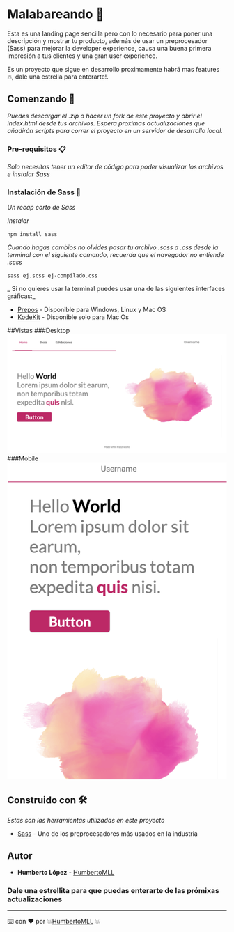 # Malabareando 🤹

Esta es una landing page sencilla pero con lo necesario para poner una descripción y mostrar tu producto, además de usar un preprocesador (Sass) para mejorar la developer experience, causa una buena primera impresión a tus clientes y una gran user experience.

Es un proyecto que sigue en desarrollo proximamente habrá mas features 🔥, dale una estrella para enterarte!.

## Comenzando 🚀

_Puedes descargar el .zip o hacer un fork de este proyecto y abrir el index.html desde tus archivos. Espera proximas actualizaciones que añadirán scripts para correr el proyecto en un servidor de desarrollo local._

### Pre-requisitos 📋

_Solo necesitas tener un editor de código para poder visualizar los archivos e instalar Sass_


### Instalación de Sass 🔧

_Un recap corto de Sass_

_Instalar_

```
npm install sass 
```

_Cuando hagas cambios no olvides pasar tu archivo .scss a .css desde la terminal con el siguiente comando, recuerda que el navegador no entiende .scss_

```
sass ej.scss ej-compilado.css
```

_ Si no quieres usar la terminal puedes usar una de las siguientes interfaces gráficas:_

* [Prepos](https://prepros.io) - Disponible para Windows, Linux y Mac OS
* [KodeKit](https://codekitapp.com) - Disponible solo para Mac Os

##Vistas 
###Desktop
 <img src="assets/destokp.png"/>
 ###Mobile
 <img src="assets/mobile.png"/>




## Construido con 🛠️

_Estas son las herramientas utilizadas en este proyecto_

* [Sass](https://sass-lang.com) - Uno de los preprocesadores más usados en la industria



## Autor


* **Humberto López**  - [HumbertoMLL](https://github.com/humbertomll)
 
### Dale una estrellita para que puedas enterarte de las prómixas actualizaciones  
---
⌨️ con ❤️ por 💥[HumbertoMLL](https://github.com/humbertomll) 💥
